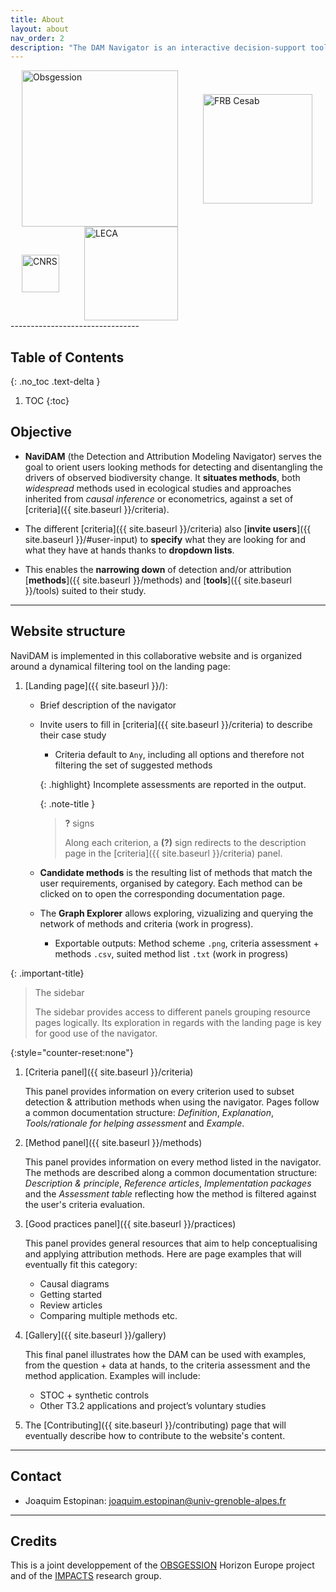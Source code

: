 ```yaml
---
title: About
layout: about
nav_order: 2
description: "The DAM Navigator is an interactive decision-support tool designed to help researchers explore, compare, and select appropriate detection and attribution modelling methods based on their data, assumptions, and goals."
---
```


<!-- Logos -->
<div class="logo-row">
  <img src="{{ site.baseurl }}/assets/images/logos/Obsgession_text_logo.png" alt="Obsgession" style="width:250px; margin:0 18px; vertical-align:middle;">
  <img src="{{ site.baseurl }}/assets/images/logos/logo-FRB-Cesab-anglais_cropped.png" alt="FRB Cesab" style="width:175px; margin:0 18px; vertical-align:middle;">
  <img src="{{ site.baseurl }}/assets/images/logos/Logo_cnrs.png" alt="CNRS" style="width:60px; margin:0 18px; vertical-align:middle;">
  <img src="{{ site.baseurl }}/assets/images/logos/logo-leca.png" alt="LECA" style="width:150px; margin:0 18px; vertical-align:middle;">
</div>
--------------------------------


## Table of Contents
{: .no_toc .text-delta }
1. TOC
{:toc}


## Objective
- **NaviDAM** (the Detection and Attribution Modeling Navigator) serves the goal to orient users looking methods for detecting and disentangling the drivers of observed biodiversity change.
It **situates methods**, both *widespread* methods used in ecological studies and approaches inherited from *causal inference* or econometrics, against a set of [criteria]({{ site.baseurl }}/criteria).

- The different [criteria]({{ site.baseurl }}/criteria) also [**invite users**]({{ site.baseurl }}/#user-input) to **specify** what they are looking for and what they have at hands thanks to **dropdown lists**.

- This enables the **narrowing down** of detection and/or attribution [**methods**]({{ site.baseurl }}/methods) and [**tools**]({{ site.baseurl }}/tools) suited to their study.


------------------------------------
## Website structure

NaviDAM is implemented in this collaborative website and is organized around a dynamical filtering tool on the landing page:

1. [Landing page]({{ site.baseurl }}/):
    - Brief description of the navigator
    - Invite users to fill in [criteria]({{ site.baseurl }}/criteria) to describe their case study
        - Criteria default to `Any`, including all options and therefore not filtering the set of suggested methods

        {: .highlight}
        Incomplete assessments are reported in the output.
    
        {: .note-title }
        > **?** signs
        > 
        > Along each criterion, a **(?)** sign redirects to the description page in the [criteria]({{ site.baseurl }}/criteria) panel.

    - **Candidate methods** is the resulting list of methods that match the user requirements, organised by category. Each method can be clicked on to open the corresponding documentation page.

    - The **Graph Explorer** allows exploring, vizualizing and querying the network of methods and criteria (work in progress).
            
        - Exportable outputs: Method scheme `.png`, criteria assessment + methods `.csv`, suited method list `.txt` (work in progress)


{: .important-title}
> The sidebar
>
> The sidebar provides access to different panels grouping resource pages logically.
> Its exploration in regards with the landing page is key for good use of the navigator.


{:style="counter-reset:none"}
1. [Criteria panel]({{ site.baseurl }}/criteria)

    This panel provides information on every criterion used to subset detection & attribution methods when using the navigator. Pages follow a common documentation structure: *Definition*, *Explanation*, *Tools/rationale for helping assessment* and *Example*.


1. [Method panel]({{ site.baseurl }}/methods)

    This panel provides information on every method listed in the navigator. The methods are described along a common documentation structure: *Description & principle*, *Reference articles*, *Implementation packages* and the *Assessment table* reflecting how the method is filtered against the user's criteria evaluation.



1. [Good practices panel]({{ site.baseurl }}/practices)
    
    This panel provides general resources that aim to help conceptualising and applying attribution methods. Here are page examples that will eventually fit this category:
    - Causal diagrams
    - Getting started 
    - Review articles
    - Comparing multiple methods etc.


1. [Gallery]({{ site.baseurl }}/gallery)

    This final panel illustrates how the DAM can be used with examples, from the question + data at hands, to the criteria assessment and the method application. Examples will include:
    - STOC + synthetic controls 
    - Other T3.2 applications and project’s voluntary studies

1. The [Contributing]({{ site.baseurl }}/contributing) page that will eventually describe how to contribute to the website's content.


------------------------------------
## Contact

- Joaquim Estopinan: joaquim.estopinan@univ-grenoble-alpes.fr


------------------------------------
## Credits

This is a joint developpement of the <a href="https://obsgession.eu/" target="_blank" rel="noopener noreferrer">OBSGESSION</a> Horizon Europe project and of the <a href="https://www.fondationbiodiversite.fr/en/the-frb-in-action/programs-and-projects/le-cesab/impacts/" target="_blank" rel="noopener noreferrer">IMPACTS</a> research group.
